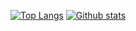 
[![Top Langs](https://github-readme-stats.vercel.app/api/top-langs/?username=tboltondev&layout=compact&theme=tokyonight&count_private=true&hide_border=true)](https://github.com/tboltondev)
[![Github stats](https://github-readme-stats.vercel.app/api?username=tboltondev&theme=tokyonight&count_private=true&hide_border=true&line_height=20)](https://github.com/tboltondev)
<!--
- 🔭 I’m currently working on ...
- 🌱 I’m currently learning ...
- 👯 I’m looking to collaborate on ...
- 🤔 I’m looking for help with ...
- 💬 Ask me about ...
- 📫 How to reach me: ...
- 😄 Pronouns: ...
- ⚡ Fun fact: ...
-->
